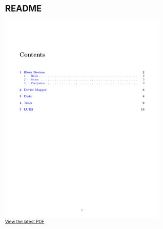 # README

[![Preview of the book](./preview.png)](./linux-disks.pdf)
[View the latest PDF](./linux-disks.pdf)
